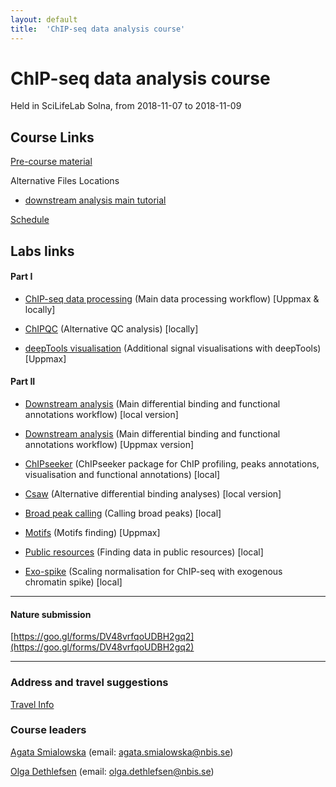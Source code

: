 ```yaml
---
layout: default
title:  'ChIP-seq data analysis course'
---
```


# ChIP-seq data analysis course
Held in SciLifeLab Solna, from 2018-11-07 to 2018-11-09

## Course Links
[Pre-course material](precourse)   



Alternative Files Locations
* [downstream analysis main tutorial](https://stockholmuniversity.box.com/s/7xdhmxuj9sgdmt5pvb6k8klogszwq7n2)



[Schedule](schedule)  

## Labs links

#### Part I
* [ChIP-seq data processing](labs/lab-processing) (Main data processing workflow) [Uppmax & locally]

* [ChIPQC](labs/lab-chipqc) (Alternative QC analysis) [locally]

* [deepTools visualisation](labs/lab-vis) (Additional signal visualisations with deepTools) [Uppmax]

#### Part II
* [Downstream analysis](labs/lab-diffBinding-local) (Main differential binding and functional annotations workflow) [local version]
* [Downstream analysis](labs/lab-diffBinding-remote) (Main differential binding and functional annotations workflow) [Uppmax version]

* [ChIPseeker](labs/lab-ChIPseeker) (ChIPseeker package for ChIP profiling, peaks annotations, visualisation and functional annotations) [local]

* [Csaw](labs/lab-csaw) (Alternative differential binding analyses) [local version]

* [Broad peak calling](labs/lab-broadpeaks) (Calling broad peaks) [local]

* [Motifs](labs/lab-motifs) (Motifs finding) [Uppmax]

* [Public resources](labs/lab-public-resources) (Finding data in public resources) [local]

* [Exo-spike](labs/lab-exospike) (Scaling normalisation for ChIP-seq with exogenous chromatin spike) [local]


-------
#### Nature submission

[https://goo.gl/forms/DV48vrfqoUDBH2gq2](https://goo.gl/forms/DV48vrfqoUDBH2gq2)

--------

### Address and travel suggestions
[Travel Info](travel)  

### Course leaders
[Agata Smialowska](http://nbis.se/about/staff/agata-smialowska/) (email: agata.smialowska@nbis.se)

[Olga Dethlefsen](http://nbis.se/about/staff/olga-dethlefsen/) (email: olga.dethlefsen@nbis.se)
